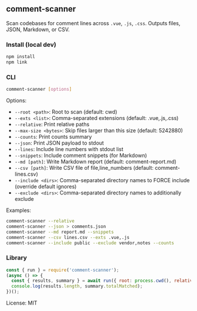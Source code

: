 ## comment-scanner

Scan codebases for comment lines across `.vue`, `.js`, `.css`. Outputs files, JSON, Markdown, or CSV.

### Install (local dev)

```bash
npm install
npm link
```

### CLI

```bash
comment-scanner [options]
```

Options:

- `--root <path>`: Root to scan (default: cwd)
- `--exts <list>`: Comma-separated extensions (default: .vue,.js,.css)
- `--relative`: Print relative paths
- `--max-size <bytes>`: Skip files larger than this size (default: 5242880)
- `--counts`: Print counts summary
- `--json`: Print JSON payload to stdout
- `--lines`: Include line numbers with stdout list
- `--snippets`: Include comment snippets (for Markdown)
- `--md [path]`: Write Markdown report (default: comment-report.md)
- `--csv [path]`: Write CSV file of file,line_numbers (default: comment-lines.csv)
- `--include <dirs>`: Comma-separated directory names to FORCE include (override default ignores)
- `--exclude <dirs>`: Comma-separated directory names to additionally exclude

Examples:

```bash
comment-scanner --relative
comment-scanner --json > comments.json
comment-scanner --md report.md --snippets
comment-scanner --csv lines.csv --exts .vue,.js
comment-scanner --include public --exclude vendor,notes --counts
```

### Library

```js
const { run } = require('comment-scanner');
(async () => {
  const { results, summary } = await run({ root: process.cwd(), relative: true });
  console.log(results.length, summary.totalMatched);
})();
```

License: MIT
